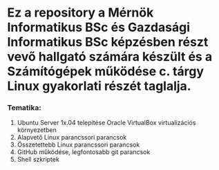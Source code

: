 # Ez a repository a Mérnök Informatikus BSc és Gazdasági Informatikus BSc képzésben részt vevő hallgató számára készült és a Számítógépek működése c. tárgy Linux gyakorlati részét taglalja.

### Tematika:

1. Ubuntu Server 1x.04 telepítése Oracle VirtualBox virtualizációs környezetben
2. Alapvető Linux parancssori parancsok
3. Összetettebb Linux parancssori parancsok
4. GitHub működése, legfontosabb git parancsok
5. Shell szkriptek
